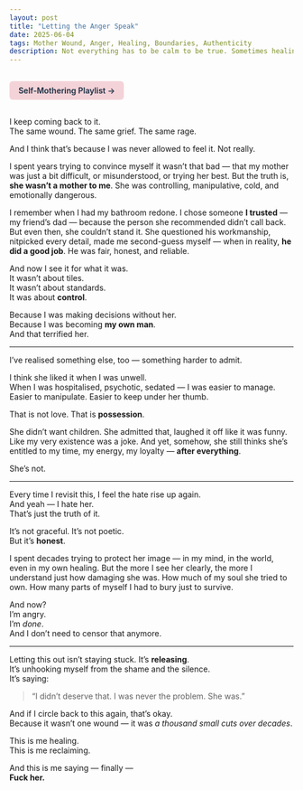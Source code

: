 ```yaml
---
layout: post
title: "Letting the Anger Speak"
date: 2025-06-04
tags: Mother Wound, Anger, Healing, Boundaries, Authenticity
description: Not everything has to be calm to be true. Sometimes healing sounds like rage.
---
```


<a href="https://music.youtube.com/playlist?list=PLuO5E1rh5RqIzePJeOjdXo62gwnYJ748_&si=NvtF0mzI9Sx2IoPu&shuffle=1" 
   target="_blank" 
   class="back-button"
   style="display:inline-block; margin: 1rem auto; background-color: #F4D3D8; color: #1A2D41; padding: 0.5rem 1rem; border-radius: 6px; font-weight: 600; text-decoration: none;">
  Self‑Mothering Playlist →
</a>

I keep coming back to it.  
The same wound. The same grief. The same rage.

And I think that’s because I was never allowed to feel it. Not really.

I spent years trying to convince myself it wasn’t that bad — that my mother was just a bit difficult, or misunderstood, or trying her best. But the truth is, **she wasn’t a mother to me**. She was controlling, manipulative, cold, and emotionally dangerous.

I remember when I had my bathroom redone. I chose someone **I trusted** — my friend’s dad — because the person she recommended didn’t call back. But even then, she couldn’t stand it. She questioned his workmanship, nitpicked every detail, made me second-guess myself — when in reality, **he did a good job**. He was fair, honest, and reliable.

And now I see it for what it was.  
It wasn’t about tiles.  
It wasn’t about standards.  
It was about **control**.

Because I was making decisions without her.  
Because I was becoming **my own man**.  
And that terrified her.

---

I’ve realised something else, too — something harder to admit.

I think she liked it when I was unwell.  
When I was hospitalised, psychotic, sedated — I was easier to manage. Easier to manipulate. Easier to keep under her thumb.

That is not love. That is **possession**.

She didn’t want children. She admitted that, laughed it off like it was funny. Like my very existence was a joke. And yet, somehow, she still thinks she’s entitled to my time, my energy, my loyalty — **after everything**.

She’s not.

---

Every time I revisit this, I feel the hate rise up again.  
And yeah — I hate her.  
That’s just the truth of it.

It’s not graceful. It’s not poetic.  
But it’s **honest**.

I spent decades trying to protect her image — in my mind, in the world, even in my own healing. But the more I see her clearly, the more I understand just how damaging she was. How much of my soul she tried to own. How many parts of myself I had to bury just to survive.

And now?  
I’m angry.  
I’m *done*.  
And I don’t need to censor that anymore.

---

Letting this out isn’t staying stuck. It’s **releasing**.  
It’s unhooking myself from the shame and the silence.  
It’s saying:

> “I didn’t deserve that. I was never the problem. She was.”

And if I circle back to this again, that’s okay.  
Because it wasn’t one wound — it was *a thousand small cuts over decades*.

This is me healing.  
This is me reclaiming.

And this is me saying — finally —  
**Fuck her.**